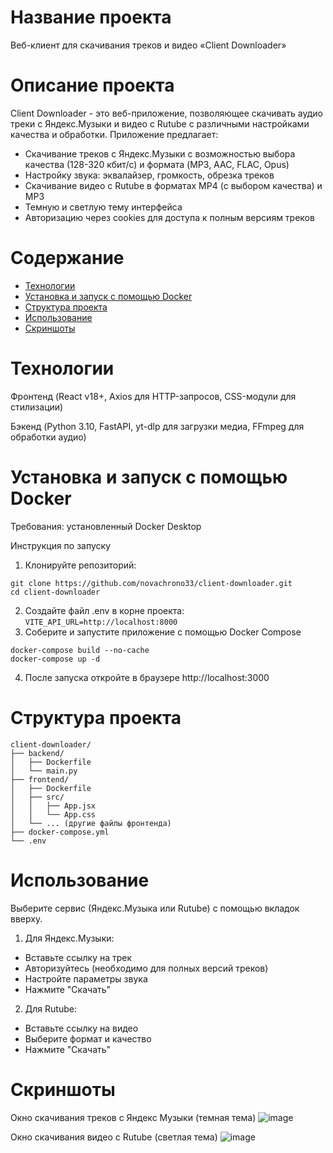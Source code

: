 # Название проекта
Веб-клиент для скачивания треков и видео «Client Downloader»
# Описание проекта
Client Downloader - это веб-приложение, позволяющее скачивать аудио треки с Яндекс.Музыки и видео с Rutube с различными настройками качества и обработки. Приложение предлагает:
- Скачивание треков с Яндекс.Музыки с возможностью выбора качества (128-320 кбит/с) и формата (MP3, AAC, FLAC, Opus)
- Настройку звука: эквалайзер, громкость, обрезка треков
- Скачивание видео с Rutube в форматах MP4 (с выбором качества) и MP3
- Темную и светлую тему интерфейса
- Авторизацию через cookies для доступа к полным версиям треков
# Содержание
- [Технологии](#технологии)
- [Установка и запуск с помощью Docker](#установка-и-запуск-с-помощью-docker)
- [Структура проекта](#структура-проекта)
- [Использование](#использование)
- [Скриншоты](#скриншоты)
# Технологии
Фронтенд (React v18+, Axios для HTTP-запросов, CSS-модули для стилизации)

Бэкенд (Python 3.10, FastAPI, yt-dlp для загрузки медиа, FFmpeg для обработки аудио)
# Установка и запуск с помощью Docker
Требования: установленный Docker Desktop

Инструкция по запуску
1. Клонируйте репозиторий:
```
git clone https://github.com/novachrono33/client-downloader.git
cd client-downloader
```
2. Создайте файл .env в корне проекта:
`VITE_API_URL=http://localhost:8000`
3. Соберите и запустите приложение с помощью Docker Compose
```
docker-compose build --no-cache
docker-compose up -d
```
4. После запуска откройте в браузере http://localhost:3000
# Структура проекта
```
client-downloader/
├── backend/
│   ├── Dockerfile
│   └── main.py
├── frontend/
│   ├── Dockerfile
│   ├── src/
│   │   ├── App.jsx
│   │   └── App.css
│   └── ... (другие файлы фронтенда)
├── docker-compose.yml
└── .env
```
# Использование
Выберите сервис (Яндекс.Музыка или Rutube) с помощью вкладок вверху.

1. Для Яндекс.Музыки:
- Вставьте ссылку на трек
- Авторизуйтесь (необходимо для полных версий треков)
- Настройте параметры звука
- Нажмите "Скачать"

2. Для Rutube:
- Вставьте ссылку на видео
- Выберите формат и качество
- Нажмите "Скачать"

# Скриншоты
Окно скачивания треков с Яндекс Музыки (темная тема)
![image](https://github.com/user-attachments/assets/14d3cdf3-dbc9-43b1-9710-1f23f623152d)

Окно скачивания видео с Rutube (светлая тема)
![image](https://github.com/user-attachments/assets/6fee1fc1-437c-4781-b39e-d757b98cd414)
